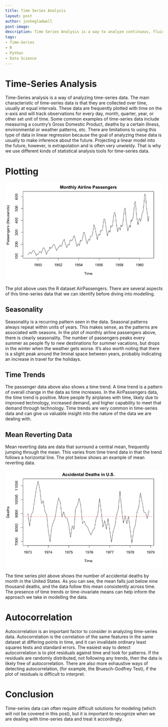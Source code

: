 ```yaml
---
title: Time Series Analysis
layout: post
author: joshegladwell
post-image: 
description: Time Series Analysis is a way to analyze continuous, fluid data.
tags:
- Time-Series
- R
- Python
- Data Science
---
```


# Time-Series Analysis
Time-Series analysis is a way of analyzing time-series data. The main characteristic of time-series data is that they are collected over time, usually at equal intervals. These data are frequently plotted with time on the x-axis and will track observations for every day, month, quarter, year, or other set unit of time. Some common examples of time-series data include measuring a country’s Gross Domestic Product, deaths by a certain illness, environmental or weather patterns, etc. There are limitations to using this type of data in linear regression because the goal of analyzing these data is usually to make inference about the future. Projecting a linear model into the future, however, is extrapolation and is often very unwieldy. That is why we use different kinds of statistical analysis tools for time-series data.

# Plotting
![Air Passengers](/assets/images/blogimages/figs-09-28/passengers.png)

The plot above uses the R dataset AirPassengers. There are several aspects of this time-series data that we can identify before diving into modelling.

## Seasonality
Seasonality is a recurring pattern seen in the data. Seasonal patterns always repeat within units of years. This makes sense, as the patterns are associated with seasons. In the plot of monthly airline passengers above, there is clearly seasonality. The number of passengers peaks every summer as people fly to new destinations for summer vacations, but drops in the winter when the weather gets worse. It’s also worth noting that there is a slight peak around the liminal space between years, probably indicating an increase in travel for the holidays.

## Time Trends
The passenger data above also shows a time trend. A time trend is a pattern of overall change in the data as time increases. In the AirPassengers data, the time trend is positive. More people fly airplanes with time, likely due to improved technology, increased demand, and higher capability to meet that demand through technology. Time trends are very common in time-series data and can give us valuable insight into the nature of the data we are dealing with.

## Mean Reverting Data
Mean reverting data are data that surround a central mean, frequently jumping through the mean. This varies from time trend data in that the trend follows a horizontal line. The plot below shows an example of mean reverting data.

![Accidental Deaths](/assets/images/blogimages/figs-09-28/accdeaths.png)

The time series plot above shows the number of accidental deaths by month in the United States. As you can see, the mean falls just below nine thousand deaths, and the data follow this mean consistently across time. The presence of time trends or time-invariate means can help inform the approach we take in modelling the data.

# Autocorrelation
Autocorrelation is an important factor to consider in analyzing time-series data. Autocorrelation is the correlation of the same features in the same dataset at differing points in time, and it can invalidate ordinary least squares tests and standard errors. The easiest way to detect autocorrelation is to plot residuals against time and look for patterns. If the residuals are randomly distributed, not following any trends, then the data is likely free of autocorrelation. There are also more exhaustive ways of detecting autocorrelation, (for example, the Bruesch-Godfrey Test), if the plot of residuals is difficult to interpret.

# Conclusion
Time-series data can often require difficult solutions for modeling (which will not be covered in this post), but it is important to recognize when we are dealing with time-series data and treat it accordingly.



